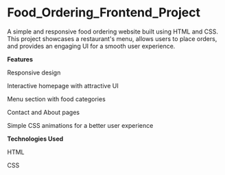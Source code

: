# Food_Ordering_Frontend_Project
A simple and responsive food ordering website built using HTML and CSS. This project showcases a restaurant's menu, allows users to place orders, and provides an engaging UI for a smooth user experience.

****Features****

Responsive design

Interactive homepage with attractive UI

Menu section with food categories

Contact and About pages

Simple CSS animations for a better user experience

****Technologies Used****

HTML

CSS
